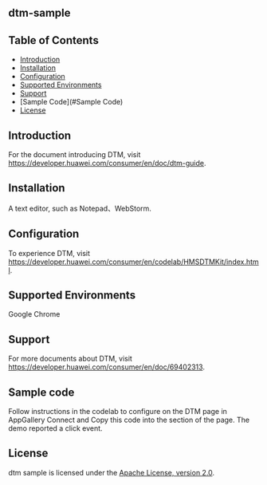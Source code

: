 ## dtm-sample

## Table of Contents

 * [Introduction](#introduction)
 * [Installation](#installation)
 * [Configuration ](#configuration )
 * [Supported Environments](#supported-environments)
 * [Support](#support)
 * [Sample Code](#Sample Code)
 * [License](#license)

## Introduction
For the document introducing DTM, visit https://developer.huawei.com/consumer/en/doc/dtm-guide.

## Installation
A text editor, such as Notepad、WebStorm.

## Configuration
To experience DTM, visit https://developer.huawei.com/consumer/en/codelab/HMSDTMKit/index.html.

## Supported Environments
Google Chrome

## Support
For more documents about DTM, visit https://developer.huawei.com/consumer/en/doc/69402313.

## Sample code
Follow instructions in the codelab to configure  on the DTM page in AppGallery Connect and Copy this code into the section of the page.
The demo reported a click event.

## License
dtm sample is licensed under the [Apache License, version 2.0](http://www.apache.org/licenses/LICENSE-2.0).
